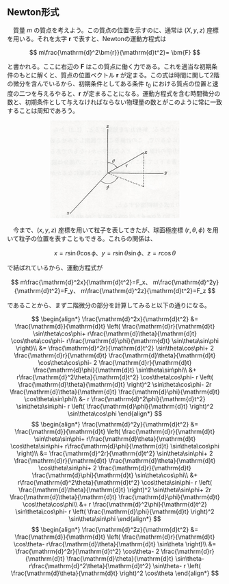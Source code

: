 
## Newton形式

　質量 $m$ の質点を考えよう。この質点の位置を示すのに、通常は $(X,y,z)$ 座標を用いる。それを太字 $\bm{r}$ で表すと、Newtonの運動方程式は

$$
    m\frac{\mathrm{d}^2\bm{r}}{\mathrm{d}t^2}=
    \bm{F}
$$

と書かれる。ここに右辺の $\bm{F}$ はこの質点に働く力である。これを適当な初期条件のもとに解くと、質点の位置ベクトル $\bm{r}$ が定まる。この式は時間に関して2階の微分を含んでいるから、初期条件としてある条件 $t_0$ における質点の位置と速度の二つを与えるやると、$\bm{r}$ が定まることになる。運動方程式を含む時間微分の数と、初期条件として与えなければならない物理量の数とがこのように常に一致することは周知であろう。

<p align="center">
    <img width="60%" src="images/polar_coordinates.png">
</p>

　今まで、$(x,y,z)$ 座標を用いて粒子を表してきたが、球面極座標 $(r,\theta,\phi)$ を用いて粒子の位置を表すこともできる。これらの関係は、

$$
    x=r\sin\theta\cos\phi、
    y=r\sin\theta\sin\phi、
    z=r\cos\theta
$$

で結ばれているから、運動方程式が

$$
    m\frac{\mathrm{d}^2x}{\mathrm{d}t^2}=F_x、
    m\frac{\mathrm{d}^2y}{\mathrm{d}t^2}=F_y、
    m\frac{\mathrm{d}^2z}{\mathrm{d}t^2}=F_z
$$

であることから、まず二階微分の部分を計算してみると以下の通りになる。

$$
\begin{align*}
    \frac{\mathrm{d}^2x}{\mathrm{d}t^2}
    &=
    \frac{\mathrm{d}}{\mathrm{d}t}
    \left(
        \frac{\mathrm{d}r}{\mathrm{d}t}
        \sin\theta\cos\phi+
        r\frac{\mathrm{d}\theta}{\mathrm{d}t}
        \cos\theta\cos\phi-
        r\frac{\mathrm{d}\phi}{\mathrm{d}t}
        \sin\theta\sin\phi
    \right)\\
    &=
    \frac{\mathrm{d}^2r}{\mathrm{d}t^2}
    \sin\theta\cos\phi+
    2
    \frac{\mathrm{d}r}{\mathrm{d}t}
    \frac{\mathrm{d}\theta}{\mathrm{d}t}
    \cos\theta\cos\phi-
    2
    \frac{\mathrm{d}r}{\mathrm{d}t}
    \frac{\mathrm{d}\phi}{\mathrm{d}t}
    \sin\theta\sin\phi\\
    &+
    r\frac{\mathrm{d}^2\theta}{\mathrm{d}t^2}
    \cos\theta\cos\phi-
    r
    \left(
        \frac{\mathrm{d}\theta}{\mathrm{d}t}
    \right)^2
    \sin\theta\cos\phi-
    2r
    \frac{\mathrm{d}\theta}{\mathrm{d}t}
    \frac{\mathrm{d}\phi}{\mathrm{d}t}
    \cos\theta\sin\phi\\
    &-
    r
    \frac{\mathrm{d}^2\phi}{\mathrm{d}t^2}
    \sin\theta\sin\phi-
    r
    \left(
        \frac{\mathrm{d}\phi}{\mathrm{d}t}
    \right)^2
    \sin\theta\cos\phi
\end{align*}
$$
$$
\begin{align*}
    \frac{\mathrm{d}^2y}{\mathrm{d}t^2}
    &=
    \frac{\mathrm{d}}{\mathrm{d}t}
    \left(
        \frac{\mathrm{d}r}{\mathrm{d}t}
        \sin\theta\sin\phi+
        r\frac{\mathrm{d}\theta}{\mathrm{d}t}
        \cos\theta\sin\phi+
        r\frac{\mathrm{d}\phi}{\mathrm{d}t}
        \sin\theta\cos\phi
    \right)\\
    &=
    \frac{\mathrm{d}^2r}{\mathrm{d}t^2}
    \sin\theta\sin\phi+
    2
    \frac{\mathrm{d}r}{\mathrm{d}t}
    \frac{\mathrm{d}\theta}{\mathrm{d}t}
    \cos\theta\sin\phi+
    2
    \frac{\mathrm{d}r}{\mathrm{d}t}
    \frac{\mathrm{d}\phi}{\mathrm{d}t}
    \sin\theta\cos\phi\\
    &+
    r\frac{\mathrm{d}^2\theta}{\mathrm{d}t^2}
    \cos\theta\sin\phi-
    r
    \left(
        \frac{\mathrm{d}\theta}{\mathrm{d}t}
    \right)^2
    \sin\theta\sin\phi+
    2r
    \frac{\mathrm{d}\theta}{\mathrm{d}t}
    \frac{\mathrm{d}\phi}{\mathrm{d}t}
    \cos\theta\cos\phi\\
    &+
    r
    \frac{\mathrm{d}^2\phi}{\mathrm{d}t^2}
    \sin\theta\cos\phi-
    r
    \left(
        \frac{\mathrm{d}\phi}{\mathrm{d}t}
    \right)^2
    \sin\theta\sin\phi
\end{align*}
$$
$$
\begin{align*}
    \frac{\mathrm{d}^2z}{\mathrm{d}t^2}
    &=
    \frac{\mathrm{d}}{\mathrm{d}t}
    \left(
        \frac{\mathrm{d}r}{\mathrm{d}t}
        \cos\theta-
        r\frac{\mathrm{d}\theta}{\mathrm{d}t}
        \sin\theta
    \right)\\
    &=
    \frac{\mathrm{d}^2r}{\mathrm{d}t^2}
    \cos\theta-
    2
    \frac{\mathrm{d}r}{\mathrm{d}t}
    \frac{\mathrm{d}\theta}{\mathrm{d}t}
    \sin\theta-
    r\frac{\mathrm{d}^2\theta}{\mathrm{d}t^2}
    \sin\theta-
    r
    \left(
        \frac{\mathrm{d}\theta}{\mathrm{d}t}
    \right)^2
    \cos\theta
\end{align*}
$$